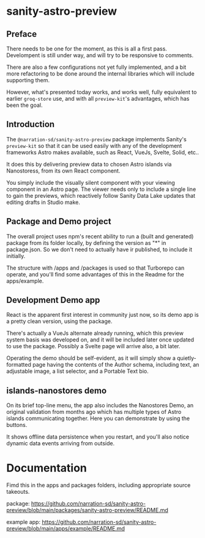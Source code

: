 # sanity-astro-preview

## Preface

There needs to be one for the moment, as this is all a first pass. Develompent is still under way, and will try to be responsive to comments. 

There are also a few <preview-kit> configurations not yet fully implemented, and a bit more refactoring to be done around the internal libraries which will include supporting them.

However, what's presented today works, and works well, fully equivalent to earlier `groq-store` use, and with all `preview-kit`'s advantages, which has been the goal.

## Introduction

The `@narration-sd/sanity-astro-preview` package implements Sanity's `preview-kit` so that it can be used easily with any of the development frameworks Astro makes available, such as React, VueJs, Svelte, Solid, etc..

It does this by delivering preview data to chosen Astro islands via Nanostoress, from its own React component. 

You simply include the visually silent component with your viewing component in an Astro page. The viewer needs only to include a single line to gain the previews, which reactively follow Sanity Data Lake updates that editing drafts in Studio make.

## Package and Demo project

The overall project uses npm's recent ability to run a (built and generated) package from its folder locally, by defining the version as "*" in package.json. So we don't need to actually have ir published, to include it initially.

The structure with /apps and /packages is used so that Turborepo can operate, and you'll find some advantages of this in the Readme for the apps/example.

## Development Demo app

React is the apparent first interest in community just now, so its demo app is a pretty clean version, using the package.

There's actually a VueJs alternate already running, which this preview system basis was developed on, and it will be included later once updated to use the package. Possibly a Svelte page will arrive also, a bit later.

Operating the demo should be self-evident, as it will simply show a quietly-formatted page having the contents of the Author schema, including text, an adjustable image, a list selector, and a Portable Text bio.

## islands-nanostores demo

On its brief top-line menu, the app also includes the Nanostores Demo, an original validation from months ago which has multiple types of Astro islands communicating together. Here you can demonstrate by using the buttons. 

It shows offline data persistence when you restart, and you'll also notice dynamic data events arriving from outside.

# Documentation

Fimd this in the apps and packages folders, including appropriate source takeouts.

package:  https://github.com/narration-sd/sanity-astro-preview/blob/main/packages/sanity-astro-preview/README.md

example app: https://github.com/narration-sd/sanity-astro-preview/blob/main/apps/example/README.md